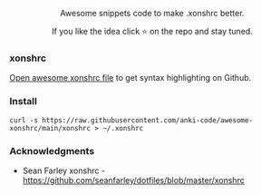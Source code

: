 <p align="center">
Awesome snippets code to make .xonshrc better.
</p>

<p align="center">
If you like the idea click ⭐ on the repo and stay tuned. 
</p>

### xonshrc

[Open awesome xonshrc file](https://github.com/anki-code/awesome-xonshrc/blob/main/xonshrc) to get syntax highlighting on Github.

### Install
```xonsh
curl -s https://raw.githubusercontent.com/anki-code/awesome-xonshrc/main/xonshrc > ~/.xonshrc
```

### Acknowledgments
* Sean Farley xonshrc - https://github.com/seanfarley/dotfiles/blob/master/xonshrc
